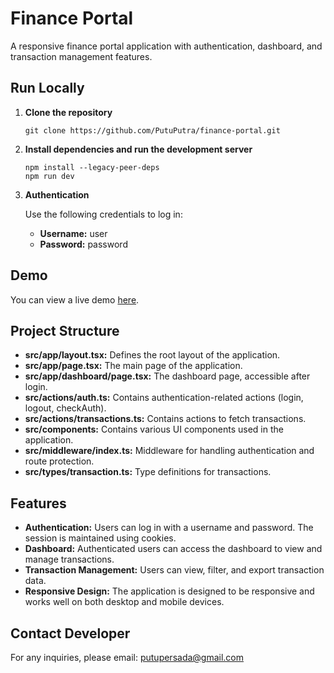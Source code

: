 # Finance Portal

A responsive finance portal application with authentication, dashboard, and transaction management features.

## Run Locally

1. **Clone the repository**

   ```shell
   git clone https://github.com/PutuPutra/finance-portal.git
   ```

2. **Install dependencies and run the development server**

   ```shell
   npm install --legacy-peer-deps
   npm run dev
   ```

3. **Authentication**

   Use the following credentials to log in:

   - **Username:** user
   - **Password:** password

## Demo

You can view a live demo [here](https://finance-portal-persada.vercel.app/).

## Project Structure

- **src/app/layout.tsx:** Defines the root layout of the application.
- **src/app/page.tsx:** The main page of the application.
- **src/app/dashboard/page.tsx:** The dashboard page, accessible after login.
- **src/actions/auth.ts:** Contains authentication-related actions (login, logout, checkAuth).
- **src/actions/transactions.ts:** Contains actions to fetch transactions.
- **src/components:** Contains various UI components used in the application.
- **src/middleware/index.ts:** Middleware for handling authentication and route protection.
- **src/types/transaction.ts:** Type definitions for transactions.

## Features

- **Authentication:** Users can log in with a username and password. The session is maintained using cookies.
- **Dashboard:** Authenticated users can access the dashboard to view and manage transactions.
- **Transaction Management:** Users can view, filter, and export transaction data.
- **Responsive Design:** The application is designed to be responsive and works well on both desktop and mobile devices.

## Contact Developer

For any inquiries, please email: [putupersada@gmail.com](mailto:putupersada@gmail.com)
